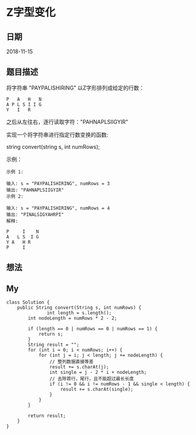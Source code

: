 # Z字型变化

## 日期

2018-11-15

## 题目描述

将字符串 "PAYPALISHIRING" 以Z字形排列成给定的行数：

```
P   A   H   N
A P L S I I G
Y   I   R
```

之后从左往右，逐行读取字符："PAHNAPLSIIGYIR"

实现一个将字符串进行指定行数变换的函数:

string convert(string s, int numRows);

示例：

```
示例 1:

输入: s = "PAYPALISHIRING", numRows = 3
输出: "PAHNAPLSIIGYIR"
示例 2:

输入: s = "PAYPALISHIRING", numRows = 4
输出: "PINALSIGYAHRPI"
解释:

P     I    N
A   L S  I G
Y A   H R
P     I
```

## 想法

## My

```
class Solution {
    public String convert(String s, int numRows) {
               int length = s.length();
        int nodeLength = numRows * 2 - 2;

        if (length == 0 | numRows == 0 | numRows == 1) {
            return s;
        }
        String result = "";
        for (int i = 0; i < numRows; i++) {
            for (int j = i; j < length; j += nodeLength) {
                // 整列数据直接等差
                result += s.charAt(j);
                int single = j - 2 * i + nodeLength;
                // 去除首行，尾行，且不能超过最长长度
                if (i != 0 && i != numRows - 1 && single < length) {
                    result += s.charAt(single);
                }
            }
        }

        return result;
    }
}
```